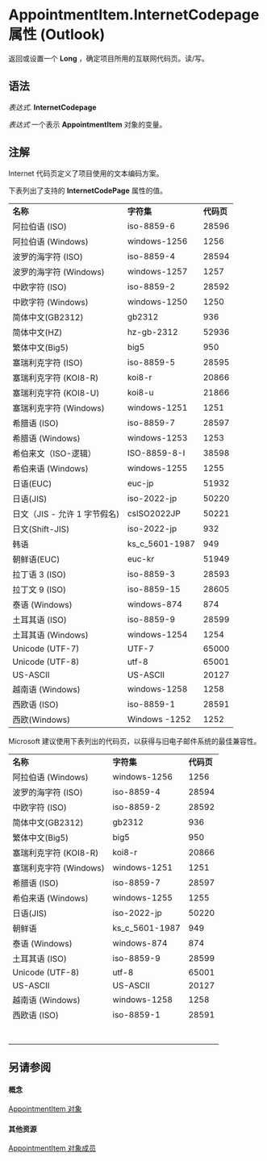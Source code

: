 
# AppointmentItem.InternetCodepage 属性 (Outlook)

返回或设置一个 **Long** ，确定项目所用的互联网代码页。读/写。


## 语法

 _表达式_. **InternetCodepage**

 _表达式_ 一个表示 **AppointmentItem** 对象的变量。


## 注解

Internet 代码页定义了项目使用的文本编码方案。

下表列出了支持的 **InternetCodePage** 属性的值。


||||
|:-----|:-----|:-----|
|**名称**|**字符集**|**代码页**|
|阿拉伯语 (ISO)|iso-8859-6|28596|
|阿拉伯语 (Windows)|windows-1256|1256|
|波罗的海字符 (ISO)|iso-8859-4|28594|
|波罗的海字符 (Windows)|windows-1257|1257|
|中欧字符 (ISO)|iso-8859-2|28592|
|中欧字符 (Windows)|windows-1250|1250|
|简体中文(GB2312)|gb2312|936|
|简体中文(HZ)|hz-gb-2312|52936|
|繁体中文(Big5)|big5|950|
|塞瑞利克字符 (ISO)|iso-8859-5|28595|
|塞瑞利克字符 (KOI8-R)|koi8-r|20866|
|塞瑞利克字符 (KOI8-U)|koi8-u|21866|
|塞瑞利克字符 (Windows)|windows-1251|1251|
|希腊语 (ISO)|iso-8859-7|28597|
|希腊语 (Windows)|windows-1253|1253|
|希伯来文（ISO-逻辑）|ISO-8859-8-I|38598|
|希伯来语 (Windows)|windows-1255|1255|
|日语(EUC)|euc-jp|51932|
|日语(JIS)|iso-2022-jp|50220|
|日文（JIS - 允许 1 字节假名)|csISO2022JP|50221|
|日文(Shift-JIS)|iso-2022-jp|932|
|韩语|ks_c_5601-1987|949|
|朝鲜语(EUC)|euc-kr|51949|
|拉丁语 3 (ISO)|iso-8859-3|28593|
|拉丁文 9 (ISO)|iso-8859-15|28605|
|泰语 (Windows)|windows-874|874|
|土耳其语 (ISO)|iso-8859-9|28599|
|土耳其语 (Windows)|windows-1254|1254|
|Unicode (UTF-7)|UTF-7|65000|
|Unicode (UTF-8)|utf-8|65001|
|US-ASCII|US-ASCII|20127|
|越南语 (Windows)|windows-1258|1258|
|西欧语 (ISO)|iso-8859-1|28591|
|西欧(Windows)|Windows -1252|1252|
Microsoft 建议使用下表列出的代码页，以获得与旧电子邮件系统的最佳兼容性。


||||
|:-----|:-----|:-----|
|**名称**|**字符集**|**代码页**|
|阿拉伯语 (Windows)|windows-1256|1256|
|波罗的海字符 (ISO)|iso-8859-4|28594|
|中欧字符 (ISO)|iso-8859-2|28592|
|简体中文(GB2312)|gb2312|936|
|繁体中文(Big5)|big5|950|
|塞瑞利克字符 (KOI8-R)|koi8-r|20866|
|塞瑞利克字符 (Windows)|windows-1251|1251|
|希腊语 (ISO)|iso-8859-7|28597|
|希伯来语 (Windows)|windows-1255|1255|
|日语(JIS)|iso-2022-jp|50220|
|朝鲜语|ks_c_5601-1987|949|
|泰语 (Windows)|windows-874|874|
|土耳其语 (ISO)|iso-8859-9|28599|
|Unicode (UTF-8)|utf-8|65001|
|US-ASCII|US-ASCII|20127|
|越南语 (Windows)|windows-1258|1258|
|西欧语 (ISO)|iso-8859-1|28591|
||||
||||
||||
||||
||||
||||
||||

## 另请参阅


#### 概念


[AppointmentItem 对象](204a409d-654e-27aa-643a-8344c631b82d.md)
#### 其他资源


[AppointmentItem 对象成员](c72c459d-6d3c-7a05-aa4a-b1b767ddc0b2.md)
